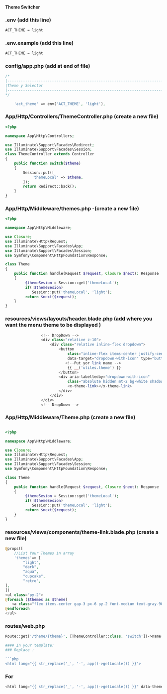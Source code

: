 #### Theme Switcher


### .env (add this line)
 ```html
 ACT_THEME = light
```

### .env.example (add this line)
 ```html
 ACT_THEME = light
```

### config/app.php (add at end of file)

```php
/*
|--------------------------------------------------------------------------
|Theme y Selector
|--------------------------------------------------------------------------
*/

    'act_theme' => env('ACT_THEME', 'light'),
```
### App/Http/Controllers/ThemeController.php (create a new file)
```php
<?php

namespace App\Http\Controllers;

use Illuminate\Support\Facades\Redirect;
use Illuminate\Support\Facades\Session;
class ThemeController extends Controller
{
    public function switch($theme)
    {
        Session::put([
            'themeLocal' => $theme,
        ]);
        return Redirect::back();
    }
}
```
### App/Http/Middleware/themes.php -(create a new file)

```php
<?php

namespace App\Http\Middleware;

use Closure;
use Illuminate\Http\Request;
use Illuminate\Support\Facades\App;
use Illuminate\Support\Facades\Session;
use Symfony\Component\HttpFoundation\Response;

class Theme
{
    public function handle(Request $request, Closure $next): Response
    {
         $themeSesion = Session::get('themeLocal');
         if(!$themeSesion)
            Session::put('themeLocal', 'light');
         return $next($request);
    }
}
```

### resources/views/layouts/header.blade.php (add where you want the menu theme to be displayed )
```php
                <!-- DropDown -->
                <div class="relative z-10">
                    <div class="relative inline-flex dropdown">
                        <button
                            class="inline-flex items-center justify-center gap-2 px-3 py-1 text-sm font-semibold text-center text-white transition-all duration-500 bg-indigo-600 rounded-full shadow-xs cursor-pointer dropdown-toggle hover:bg-indigo-700"
                            data-target="dropdown-with-icon" type="button">
                           <!--Put yor link name -->
                            {{ __('utiles.theme') }}
                        </button>
                        <div aria-labelledby="dropdown-with-icon"
                            class="absolute hidden mt-2 bg-white shadow-lg dropdown-menu open top-full min-w-40 rounded-xl" id="dropdown-with-icon">
                            <x-theme-link></x-theme-link>
                        </div>
                    </div>
                </div>
                <!-- DropDown -->
```

### App/Http/Middleware/Theme.php (create a new file)
```php

<?php

namespace App\Http\Middleware;

use Closure;
use Illuminate\Http\Request;
use Illuminate\Support\Facades\App;
use Illuminate\Support\Facades\Session;
use Symfony\Component\HttpFoundation\Response;

class Theme
{
    public function handle(Request $request, Closure $next): Response
    {
         $themeSesion = Session::get('themeLocal');
         if(!$themeSesion)
            Session::put('themeLocal', 'light');
         return $next($request);
    }
}
```
### resources/views/components/theme-link.blade.php (create a new file)
```php
@props([
    //List Your Themes in array
    'themes'=> [
        "light",
        "dark",
        "aqua",
        "cupcake",
        "retro",
],
])
<ul class="py-2">
@foreach ($themes as $theme)
   <a class="flex items-center gap-3 px-6 py-2 font-medium text-gray-900 capitalize hover:bg-gray-100" href="{{ route('theme', $theme) }}">{{ $theme }}</a>
@endforeach
</ul>
```

### routes/web.php

```php
Route::get('/theme/{theme}', [ThemeController::class, 'switch'])->name('theme');

#### In your template:
### Replace :

```php
<html lang="{{ str_replace('_', '-', app()->getLocale()) }}">
```

### For
```php
<html lang="{{ str_replace('_', '-', app()->getLocale()) }}" data-theme="{{ Session::get('themeLocal') }}">
```
